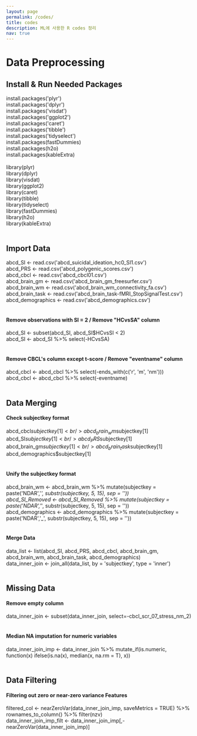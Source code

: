```yaml
---
layout: page
permalink: /codes/
title: codes
description: ML에 사용한 R codes 정리
nav: true
---
```


# Data Preprocessing
## Install & Run Needed Packages
install.packages('plyr') <br/>
install.packages('dplyr') <br/>
install.packages('visdat') <br/>
install.packages('ggplot2') <br/>
install.packages('caret') <br/>
install.packages('tibble') <br/>
install.packages('tidyselect') <br/>
install.packages(fastDummies) <br/>
install.packages(h2o) <br/>
install.packages(kableExtra) <br/>
<br/>
library(plyr) <br/>
library(dplyr) <br/>
library(visdat) <br/>
library(ggplot2) <br/>
library(caret) <br/>
library(tibble) <br/>
library(tidyselect) <br/>
library(fastDummies) <br/>
library(h2o) <br/>
library(kableExtra) <br/>
<br/>

## Import Data
abcd_SI <- read.csv('abcd_suicidal_ideation_hc0_SI1.csv') <br/>
abcd_PRS <- read.csv('abcd_polygenic_scores.csv') <br/>
abcd_cbcl <- read.csv('abcd_cbcl01.csv') <br/>
abcd_brain_gm <- read.csv('abcd_brain_gm_freesurfer.csv') <br/>
abcd_brain_wm <- read.csv('abcd_brain_wm_connectivity_fa.csv') <br/>
abcd_brain_task <- read.csv('abcd_brain_task-fMRI_StopSignalTest.csv') <br/>
abcd_demographics <- read.csv('abcd_demographics.csv') <br/>
<br/>

#### Remove observations with SI = 2 / Remove "HCvsSA" column
abcd_SI <- subset(abcd_SI, abcd_SI$HCvsSI < 2) <br/>
abcd_SI <- abcd_SI %>% select(-HCvsSA) <br/>
<br/>

#### Remove CBCL's column except t-score / Remove "eventname" column
abcd_cbcl <- abcd_cbcl %>% select(-ends_with(c('r', 'm', 'nm'))) <br/>
abcd_cbcl <- abcd_cbcl %>% select(-eventname) <br/>
<br/>

## Data Merging
#### Check subjectkey format
abcd_cbcl$subjectkey[1] <br/>
abcd_brain_wm$subjectkey[1] <br/>
abcd_SI$subjectkey[1] <br/>
abcd_PRS$subjectkey[1] <br/>
abcd_brain_gm$subjectkey[1] <br/>
abcd_brain_task$subjectkey[1] <br/>
abcd_demographics$subjectkey[1] <br/>
<br/>

#### Unify the subjectkey format
abcd_brain_wm <- abcd_brain_wm %>%
  mutate(subjectkey = paste('NDAR','_', substr(subjectkey, 5, 15), sep = '')) <br/>
abcd_SI_Removed <- abcd_SI_Removed %>%
  mutate(subjectkey = paste('NDAR','_', substr(subjectkey, 5, 15), sep = '')) <br/>
abcd_demographics <- abcd_demographics %>%
  mutate(subjectkey = paste('NDAR','_', substr(subjectkey, 5, 15), sep = '')) <br/>
<br/>

#### Merge Data
data_list <- list(abcd_SI, abcd_PRS, abcd_cbcl, abcd_brain_gm, abcd_brain_wm, abcd_brain_task, abcd_demographics) <br/>
data_inner_join <- join_all(data_list, by = 'subjectkey', type = 'inner') <br/>
<br/>

## Missing Data
#### Remove empty column
data_inner_join <- subset(data_inner_join, select=-cbcl_scr_07_stress_nm_2) <br/>
<br/>

#### Median NA imputation for numeric variables
data_inner_join_imp <- data_inner_join %>%
  mutate_if(is.numeric, function(x) ifelse(is.na(x), median(x, na.rm = T), x)) <br/>
<br/>

## Data Filtering
#### Filtering out zero or near-zero variance Features
filtered_col <- nearZeroVar(data_inner_join_imp, saveMetrics = TRUE) %>%
  rownames_to_column() %>%
  filter(nzv) <br/>
data_inner_join_imp_filt <- data_inner_join_imp[,-nearZeroVar(data_inner_join_imp)] <br/>
<br/>
